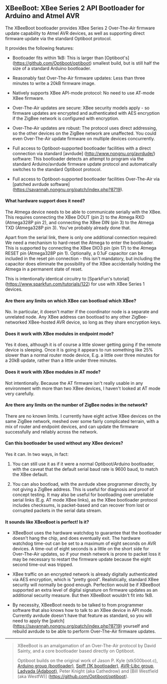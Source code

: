 ## XBeeBoot: XBee Series 2 API Bootloader for Arduino and Atmel AVR ##

The XBeeBoot bootloader provides XBee Series 2 Over-The-Air firmware update capability to Atmel AVR devices, as well as supporting direct firmware update via the standard Optiboot protocol.

It provides the following features:

  * Bootloader fits within 1kB: This is larger than [Optiboot's]
    (https://github.com/Optiboot/optiboot) smallest build, but is still half
    the size of a standard Arduino bootloader.

  * Reasonably fast Over-The-Air firmware updates: Less than three minutes to
    write a 20kB firmware image.

  * Natively supports XBee API-mode protocol: No need to use AT-mode XBee
    firmware.

  * Over-The-Air updates are secure: XBee security models apply - so firmware
    updates are encrypted and authenticated with AES encryption if the ZigBee
    network is configured with encryption.

  * Over-The-Air updates are robust: The protocol uses direct addressing, so
    the other devices on the ZigBee network are unaffected.  You could even
    Over-The-Air update firmware on multiple devices concurrently.

  * Full access to Optiboot-supported bootloader facilities with a direct
    connection via standard [avrdude] (http://www.nongnu.org/avrdude/)
    software: This bootloader detects an attempt to program via the standard
    Arduino/avrdude firmware update protocol and automatically switches to the
    standard Optiboot protocol.

  * Full access to Optiboot-supported bootloader facilities Over-The-Air via
    [patched avrdude software]
    (https://savannah.nongnu.org/patch/index.php?8719).


#### What hardware support does it need? ####

The Atmega device needs to be able to communicate serially with the XBee.
This requires connecting the XBee DOUT (pin 2) to the Atmega RXD (Atmega328P
pin 2), and connecting the XBee DIN (pin 3) to the Atmega TXD (Atmega328P pin
3).  You've probably already done that.

Apart from the serial link, there is only one additional connection required:
We need a mechanism to hard-reset the Atmega to enter the bootloader.  This is
supported by connecting the XBee DIO3 pin (pin 17) to the Atmega RESET pin
(Atmega328P pin 1).  Optionally, a 0.1uF capacitor can be included in the
reset pin connection - this isn't mandatory, but including the capacitor does
eliminate the possibility of the XBee accidentally holding the Atmega in a
permanent state of reset.

This is intentionally identical circuitry to [SparkFun's tutorial]
(https://www.sparkfun.com/tutorials/122) for use with XBee Series 1 devices.


#### Are there any limits on which XBee can bootload which XBee? ####

No.  In particular, it doesn't matter if the coordinator node is a separate
and unrelated node.  Any XBee address can bootload to any other
ZigBee-networked XBee-hosted AVR device, so long as they share encryption
keys.


#### Does it work with XBee modules in endpoint mode? ####

Yes it does, although it is of course a little slower getting going if the
remote device is sleeping.  Once it is going it appears to run something like
25% slower than a normal router mode device, E.g. a little over three minutes
for a 20kB update, rather than a little under three minutes.


#### Does it work with XBee modules in AT mode? ####

Not intentionally.  Because the AT firmware isn't really usable in any
environment with more than two XBee devices, I haven't looked at AT mode very
carefully.


#### Are there any limits on the number of ZigBee nodes in the network? ####

There are no known limits.  I currently have eight active XBee devices on the
same ZigBee network, meshed over some fairly complicated terrain, with a mix
of router and endpoint devices, and can update the firmware successfully and
reliably across the network.


#### Can this bootloader be used without any XBee devices? ####

Yes it can.  In two ways, in fact:

  1. You can still use it as if it were a normal Optiboot/Arduino bootloader,
     with the caveat that the default serial baud rate is 9600 baud, to match
     the XBee default.

  1. You can also bootload, with the avrdude xbee programmer directly, by not
     giving a ZigBee address.  This is useful for diagnosis and proof of
     concept testing.  It may also be useful for bootloading over unreliable
     serial links (E.g. AT mode XBee links), as the XBee bootloader protocol
     includes checksums, is packet-based and can recover from lost or
     corrupted packets in the serial data stream.


#### It sounds like XBeeBoot is perfect!  Is it? ####

  * XBeeBoot uses the hardware watchdog to guarantee that the bootloader
    doesn't hang the chip, and does eventually exit.  The hardware watchdog
    time-out can be set to a maximum of eight seconds on AVR devices.  A
    time-out of eight seconds is a little on the short side for Over-The-Air
    updates, so if your mesh network is prone to packet loss it may be
    necessary to restart the firmware update because the eight second time-out
    was tripped.

  * XBee traffic on an encrypted network is already digitally authenticated
    via AES encryption, which is "pretty good".  Realistically, standard XBee
    security will normally be good enough.  Perfection would be if XBeeBoot
    supported an extra level of digital signature on firmware updates as an
    additional security measure.  But then XBeeBoot wouldn't fit into 1kB.

  * By necessity, XBeeBoot needs to be talked to from programmer software that
    also knows how to talk to an XBee device in API mode.  Currently avrdude
    doesn't have that feature as standard, so you will need to apply the
    [patch] (https://savannah.nongnu.org/patch/index.php?8719) yourself and
    rebuild avrdude to be able to perform Over-The-Air firmware updates.


----

> XBeeBoot is an amalgamation of an Over-The-Air protocol by David Sainty, and a core bootloader based directly on Optiboot.
>
> Optiboot builds on the original work of Jason P. Kyle (stk500boot.c), [Arduino group (bootloader)](http://arduino.cc), [Spiff (1K bootloader)](http://spiffie.org/know/arduino_1k_bootloader/bootloader.shtml), [AVR-Libc group](http://nongnu.org/avr-libc), [Ladyada (Adaboot)](http://www.ladyada.net/library/arduino/bootloader.html), Peter Knight (aka Cathedrow) and [Bill Westfield (aka WestfW)] (https://github.com/Optiboot/optiboot).
